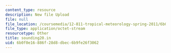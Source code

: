 ```yaml
---
content_type: resource
description: New file Upload
file: null
file_location: /coursemedia/12-811-tropical-meteorology-spring-2011/6b0f0e16886f28d8dbec6b9fe26f3062_sounding20.in
file_type: application/octet-stream
resourcetype: Other
title: sounding20.in
uid: 6b0f0e16-886f-28d8-dbec-6b9fe26f3062
---
```

